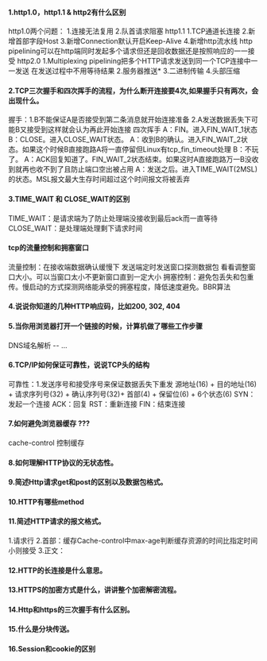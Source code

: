 #### 1.http1.0，http1.1 & http2有什么区别
http1.0两个问题：
    1.连接无法复用 
    2.队首请求阻塞
http1.1 
    1.TCP通道长连接 
    2.新增首部字段Host 
    3.新增Connection默认开启Keep-Alive 
    4.新增http流水线 http pipelining可以在http端同时发起多个请求但还是回收数据还是按照响应的一一接受
http2.0
    1.Multiplexing pipelining把多个HTTP请求发送到同一个TCP连接中一一发送 在发送过程中不用等待结果
    2.服务器推送* 
    3.二进制传输
    4.头部压缩

#### 2.TCP三次握手和四次挥手的流程，为什么断开连接要4次,如果握手只有两次，会出现什么。
握手：1.B不能保证A是否接受到第二条消息就开始连接准备  2.A发送数据丢失下可能B又接受到这样就会认为再此开始连接
四次挥手
   A：FIN。进入FIN_WAIT_1状态
   B：CLOSE。进入CLOSE_WAIT状态。
   A：收到B的确认。进入FIN_WAIT_2状态。如果这个时候B直接跑路A将一直停留但Linux有tcp_fin_timeout处理
   B：不玩了。
   A：ACK回复知道了。FIN_WAIT_2状态结束。如果这时A直接跑路万一B没收到就再也收不到了且防止端口空出被占用
   A：发送之后。进入TIME_WAIT(2MSL)的状态。MSL报文最大生存时间超过这个时间报文将被丢弃

#### 3.TIME_WAIT 和 CLOSE_WAIT的区别
TIME_WAIT：是请求端为了防止处理端没接收到最后ack而一直等待
CLOSE_WAIT：是处理端处理剩下请求时间


#### tcp的流量控制和拥塞窗口
流量控制：在接收端数据确认缓慢下 发送端定时发送窗口探测数据包 看看调整窗口大小。可以当窗口太小不更新窗口直到一定大小
拥塞控制：避免包丢失和包重传。慢启动的方式探测网络能承受的拥塞程度，降低速度避免。BBR算法


#### 4.说说你知道的几种HTTP响应码，比如200, 302, 404



#### 5.当你用浏览器打开一个链接的时候，计算机做了哪些工作步骤
DNS域名解析 -- ...

#### 6.TCP/IP如何保证可靠性，说说TCP头的结构
可靠性：1.发送序号和接受序号来保证数据丢失下重发
源地址(16) + 目的地址(16) + 请求序列号(32) + 确认序列号(32)+
首部(4) + 保留位(6) + 6个状态(6)
SYN：发起一个连接
ACK：回复
RST：重新连接
FIN：结束连接


#### 7.如何避免浏览器缓存 ???
cache-control 控制缓存


#### 8.如何理解HTTP协议的无状态性。

#### 9.简述Http请求get和post的区别以及数据包格式。

#### 10.HTTP有哪些method

#### 11.简述HTTP请求的报文格式。
1.请求行
2.首部：缓存Cache-control中max-age判断缓存资源的时间比指定时间小则接受
3.正文：

#### 12.HTTP的长连接是什么意思。


#### 13.HTTPS的加密方式是什么，讲讲整个加密解密流程。


#### 14.Http和https的三次握手有什么区别。

#### 15.什么是分块传送。

#### 16.Session和cookie的区别

